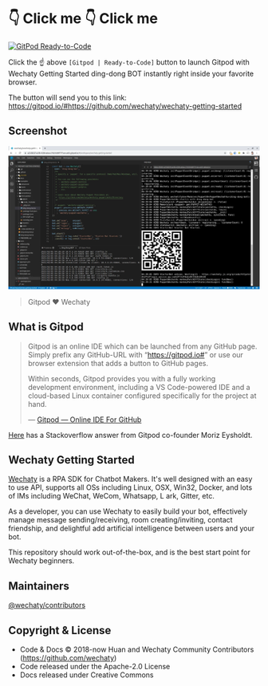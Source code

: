 # 👇 **Click me** 👇 **Click me**

[![GitPod Ready-to-Code](https://img.shields.io/badge/Gitpod-Ready--to--Code-blue?logo=gitpod)](https://gitpod.io/#https://github.com/wechaty/wechaty-getting-started)

Click the ☝️ above `[Gitpod | Ready-to-Code]` button to launch Gitpod with Wechaty Getting Started ding-dong BOT instantly right inside your favorite browser.

The button will send you to this link: <https://gitpod.io/#https://github.com/wechaty/wechaty-getting-started>

## Screenshot

[![GitPod Wechaty Getting Started](images/gitpod-wechaty.webp)](https://gitpod.io/#https://github.com/wechaty/wechaty-getting-started)

> Gitpod ❤️ Wechaty

## What is Gitpod

> Gitpod is an online IDE which can be launched from any GitHub page. Simply prefix any GitHub-URL with “<https://gitpod.io#>” or use our browser extension that adds a button to GitHub pages.
>
> Within seconds, Gitpod provides you with a fully working development environment, including a VS Code-powered IDE and a cloud-based Linux container configured specifically for the project at hand.
>
> &mdash; [Gitpod — Online IDE For GitHub](https://medium.com/gitpod/gitpod-gitpod-online-ide-for-github-6296b907a886)

[Here](https://stackoverflow.com/a/63595356/1123955) has a Stackoverflow answer from Gitpod co-founder Moriz Eysholdt.

## Wechaty Getting Started

[Wechaty](https://github.com/wechaty/wechaty/) is a RPA SDK for Chatbot Makers. It's well designed with an easy to use API, supports all OSs including Linux, OSX, Win32, Docker, and lots of IMs including WeChat, WeCom, Whatsapp, L
ark, Gitter, etc.

As a developer, you can use Wechaty to easily build your bot, effectively manage message sending/receiving, room creating/inviting, contact friendship, and delightful add artificial intelligence between users and your bot.

This repository should work out-of-the-box, and is the best start point for Wechaty beginners.

## Maintainers

[@wechaty/contributors](https://github.com/orgs/wechaty/teams/contributors/members)

## Copyright & License

- Code & Docs © 2018-now Huan and Wechaty Community Contributors (<https://github.com/wechaty>)
- Code released under the Apache-2.0 License
- Docs released under Creative Commons

